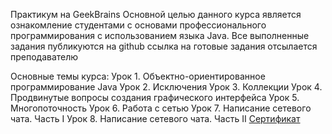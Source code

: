 Практикум на GeekBrains
Основной целью данного курса является ознакомление студентами с основами профессионального программирования с использованием языка Java. 
Все выполненные задания публикуются на github ссылка на готовые задания отсылается преподавателю

Основные темы курса:
Урок 1. Объектно-ориентированное программирование Java
Урок 2. Исключения
Урок 3. Коллекции
Урок 4. Продвинутые вопросы создания графического интерфейса
Урок 5. Многопоточность
Урок 6. Работа с сетью
Урок 7. Написание сетевого чата. Часть I
Урок 8. Написание сетевого чата. Часть II
[Сертификат](https://geekbrains.ru/go/uxRxE8)
